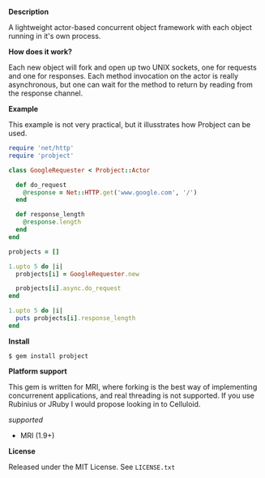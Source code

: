 __Description__

A lightweight actor-based concurrent object framework with each object running in it's own process.

__How does it work?__

Each new object will fork and open up two UNIX sockets, one for requests and one for responses. Each method invocation on the actor is really asynchronous, but one can wait for the method to return by reading from the response channel.

__Example__

This example is not very practical, but it illusstrates how Probject can be used.

```ruby
require 'net/http'
require 'probject'

class GoogleRequester < Probject::Actor

  def do_request
    @response = Net::HTTP.get('www.google.com', '/')
  end

  def response_length
    @response.length
  end
end

probjects = []

1.upto 5 do |i|
  probjects[i] = GoogleRequester.new

  probjects[i].async.do_request
end

1.upto 5 do |i|
  puts probjects[i].response_length
end
```

__Install__

    $ gem install probject

__Platform support__

This gem is written for MRI, where forking is the best way of implementing concurrenent applications, and real threading is not supported. If you use Rubinius or JRuby I would propose looking in to Celluloid.

_supported_

  * MRI (1.9+)

__License__

Released under the MIT License. See `LICENSE.txt`